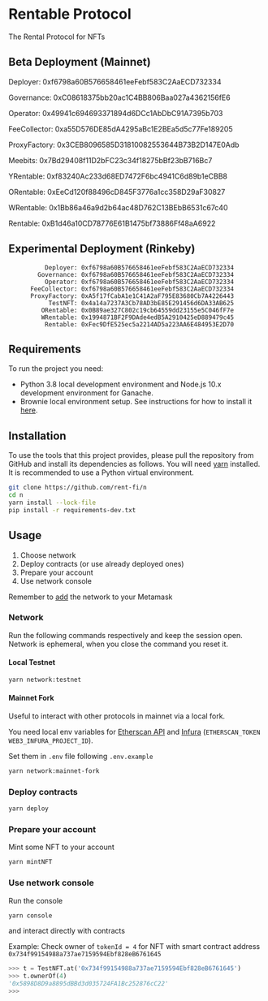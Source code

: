 # Rentable Protocol

The Rental Protocol for NFTs

## Beta Deployment (Mainnet)

Deployer: 0xf6798a60B576658461eeFebf583C2AaECD732334

Governance: 0xC08618375bb20ac1C4BB806Baa027a4362156fE6

Operator: 0x49941c694693371894d6DCc1AbDbC91A7395b703

FeeCollector: 0xa55D576DE85dA4295aBc1E2BEa5d5c77Fe189205

ProxyFactory: 0x3CEB8096585D31810082553644B73B2D147E0Adb

Meebits: 0x7Bd29408f11D2bFC23c34f18275bBf23bB716Bc7

YRentable: 0xf83240Ac233d68ED7472F6bc4941C6d89b1eCBB8

ORentable: 0xEeCd120f88496cD845F3776a1cc358D29aF30827

WRentable: 0x1Bb86a46a9d2b64ac48D762C13BEbB6531c67c40

Rentable: 0xB1d46a10CD78776E61B1475bf73886Ff48aA6922

## Experimental Deployment (Rinkeby)

              Deployer: 0xf6798a60B576658461eeFebf583C2AaECD732334
            Governance: 0xf6798a60B576658461eeFebf583C2AaECD732334
              Operator: 0xf6798a60B576658461eeFebf583C2AaECD732334
          FeeCollector: 0xf6798a60B576658461eeFebf583C2AaECD732334
          ProxyFactory: 0xA5f17fCabA1e1C41A2aF795E83680Cb7A4226443
               TestNFT: 0x4a14a7237A3Cb78AD3bE85E291456d6DA33AB625
             ORentable: 0x0B89ae327C802c19cb64559dd23155e5C046fF7e
             WRentable: 0x1994871BF2F9DAde4edB5A2910425eD889479c45
              Rentable: 0xFec9DfE525ec5a2214AD5a223AA6E484953E2D70

## Requirements

To run the project you need:

- Python 3.8 local development environment and Node.js 10.x development environment for Ganache.
- Brownie local environment setup. See instructions for how to install it
  [here](https://eth-brownie.readthedocs.io/en/stable/install.html).

## Installation

To use the tools that this project provides, please pull the repository from GitHub
and install its dependencies as follows.
You will need [yarn](https://yarnpkg.com/lang/en/docs/install/) installed.
It is recommended to use a Python virtual environment.

```bash
git clone https://github.com/rent-fi/n
cd n
yarn install --lock-file
pip install -r requirements-dev.txt
```

## Usage

1. Choose network
2. Deploy contracts (or use already deployed ones)
3. Prepare your account
4. Use network console

Remember to [add](https://metamask.zendesk.com/hc/en-us/articles/360043227612-How-to-add-a-custom-network-RPC) the network to your Metamask

### Network

Run the following commands respectively and keep the session open. Network is ephemeral, when you close the command you reset it.

#### Local Testnet

```bash
yarn network:testnet
```

#### Mainnet Fork

Useful to interact with other protocols in mainnet via a local fork.

You need local env variables for [Etherscan API](https://etherscan.io/apis) and [Infura](https://infura.io/) (`ETHERSCAN_TOKEN` `WEB3_INFURA_PROJECT_ID`).

Set them in `.env` file following `.env.example`

```bash
yarn network:mainnet-fork
```

### Deploy contracts

```bash
yarn deploy
```

### Prepare your account

Mint some NFT to your account

```bash
yarn mintNFT
```

### Use network console

Run the console

```bash
yarn console
```

and interact directly with contracts

Example: Check owner of `tokenId = 4` for NFT with smart contract address `0x734f99154988a737ae7159594Ebf828eB6761645`

```python
>>> t = TestNFT.at('0x734f99154988a737ae7159594Ebf828eB6761645')
>>> t.ownerOf(4)
'0x5898D8D9a8895dBBd3d035724FA1Bc252876cC22'
>>>
```
